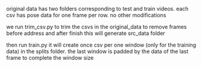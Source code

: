 original data has two folders corresponding to test and train videos.
each csv has pose data for one frame per row. no other modifications

we run trim_csv.py to trim the csvs in the original_data to remove frames before address and after finish
this will generate src_data folder

then run train.py it will create once csv per one window (only for the training data) in the splits folder.
the last window is padded by the data of the last frame to complete the window size


